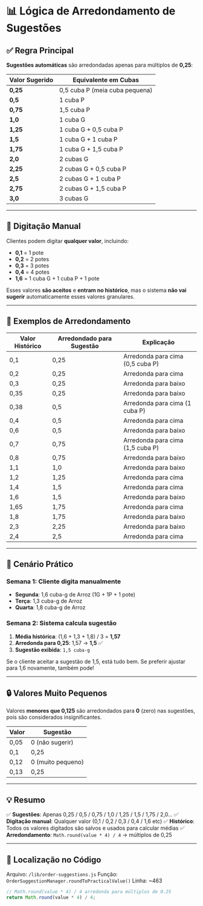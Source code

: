 # 📊 Lógica de Arredondamento de Sugestões

## ✅ Regra Principal

**Sugestões automáticas** são arredondadas apenas para múltiplos de **0,25**:

| Valor Sugerido | Equivalente em Cubas |
|----------------|----------------------|
| **0,25** | 0,5 cuba P (meia cuba pequena) |
| **0,5** | 1 cuba P |
| **0,75** | 1,5 cuba P |
| **1,0** | 1 cuba G |
| **1,25** | 1 cuba G + 0,5 cuba P |
| **1,5** | 1 cuba G + 1 cuba P |
| **1,75** | 1 cuba G + 1,5 cuba P |
| **2,0** | 2 cubas G |
| **2,25** | 2 cubas G + 0,5 cuba P |
| **2,5** | 2 cubas G + 1 cuba P |
| **2,75** | 2 cubas G + 1,5 cuba P |
| **3,0** | 3 cubas G |

---

## 📝 Digitação Manual

Clientes podem digitar **qualquer valor**, incluindo:
- **0,1** = 1 pote
- **0,2** = 2 potes
- **0,3** = 3 potes
- **0,4** = 4 potes
- **1,6** = 1 cuba G + 1 cuba P + 1 pote

Esses valores **são aceitos** e **entram no histórico**, mas o sistema **não vai sugerir** automaticamente esses valores granulares.

---

## 🧮 Exemplos de Arredondamento

| Valor Histórico | Arredondado para Sugestão | Explicação |
|-----------------|---------------------------|------------|
| 0,1 | 0,25 | Arredonda para cima (0,5 cuba P) |
| 0,2 | 0,25 | Arredonda para cima |
| 0,3 | 0,25 | Arredonda para baixo |
| 0,35 | 0,25 | Arredonda para baixo |
| 0,38 | 0,5 | Arredonda para cima (1 cuba P) |
| 0,4 | 0,5 | Arredonda para cima |
| 0,6 | 0,5 | Arredonda para baixo |
| 0,7 | 0,75 | Arredonda para cima (1,5 cuba P) |
| 0,8 | 0,75 | Arredonda para baixo |
| 1,1 | 1,0 | Arredonda para baixo |
| 1,2 | 1,25 | Arredonda para cima |
| 1,4 | 1,5 | Arredonda para cima |
| 1,6 | 1,5 | Arredonda para baixo |
| 1,65 | 1,75 | Arredonda para cima |
| 1,8 | 1,75 | Arredonda para baixo |
| 2,3 | 2,25 | Arredonda para baixo |
| 2,4 | 2,5 | Arredonda para cima |

---

## 🎯 Cenário Prático

### Semana 1: Cliente digita manualmente
- **Segunda**: 1,6 cuba-g de Arroz (1G + 1P + 1 pote)
- **Terça**: 1,3 cuba-g de Arroz
- **Quarta**: 1,8 cuba-g de Arroz

### Semana 2: Sistema calcula sugestão
1. **Média histórica**: (1,6 + 1,3 + 1,8) / 3 = **1,57**
2. **Arredonda para 0,25**: 1,57 → **1,5** ✅
3. **Sugestão exibida**: `1,5 cuba-g`

Se o cliente aceitar a sugestão de 1,5, está tudo bem. Se preferir ajustar para 1,6 novamente, também pode!

---

## 🔒 Valores Muito Pequenos

Valores **menores que 0,125** são arredondados para **0** (zero) nas sugestões, pois são considerados insignificantes.

| Valor | Sugestão |
|-------|----------|
| 0,05 | 0 (não sugerir) |
| 0,1 | 0,25 |
| 0,12 | 0 (muito pequeno) |
| 0,13 | 0,25 |

---

## 💡 Resumo

✅ **Sugestões**: Apenas 0,25 / 0,5 / 0,75 / 1,0 / 1,25 / 1,5 / 1,75 / 2,0...
✅ **Digitação manual**: Qualquer valor (0,1 / 0,2 / 0,3 / 0,4 / 1,6 etc)
✅ **Histórico**: Todos os valores digitados são salvos e usados para calcular médias
✅ **Arredondamento**: `Math.round(value * 4) / 4` → múltiplos de 0,25

---

## 📍 Localização no Código

Arquivo: `/lib/order-suggestions.js`
Função: `OrderSuggestionManager.roundToPracticalValue()`
Linha: ~463

```javascript
// Math.round(value * 4) / 4 arredonda para múltiplos de 0.25
return Math.round(value * 4) / 4;
```

